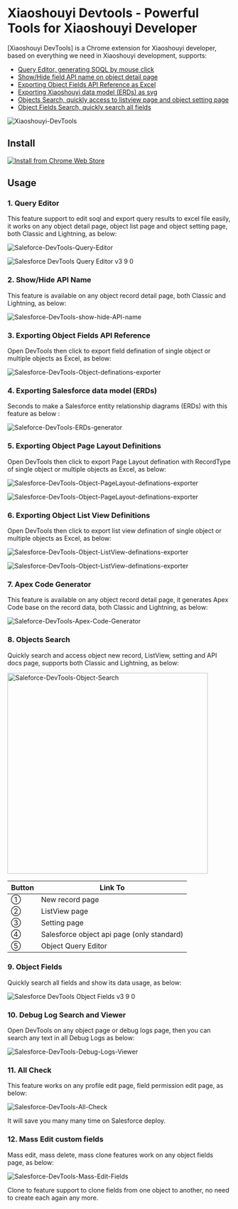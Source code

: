# Xiaoshouyi Devtools - Powerful Tools for Xiaoshouyi Developer

[Xiaoshouyi DevTools] is a Chrome extension for Xiaoshouyi developer, based on everything we need in Xiaoshouyi development, supports:

- [Query Editor, generating SOQL by mouse click](#1-query-editor)
- [Show/Hide field API name on object detail page](#2-showhide-api-name)
- [Exporting Object Fields API Reference as Excel](#3-exporting-object-fields-api-reference)
- [Exporting Xiaoshouyi data model (ERDs) as svg](#4-exporting-salesforce-data-model-erds)
- [Objects Search, quickly access to listview page and object setting page](#8-objects-search)
- [Object Fields Search, quickly search all fields ](#9-object-fields)

![Xiaoshouyi-DevTools](https://user-images.githubusercontent.com/5466487/60065045-7435e880-973d-11e9-9c3b-4e01268a589a.gif)


## Install

[![Install from Chrome Web Store](https://user-images.githubusercontent.com/5466487/60063182-04bcfa80-9737-11e9-8561-12df9d7a39fc.png)](http://goo.gl/lwJztl)

## Usage

### 1. Query Editor
This feature support to edit soql and export query results to excel file easily, it works on any object detail page, object list page and object setting page, both Classic and Lightning, as below:

![Saleforce-DevTools-Query-Editor](https://user-images.githubusercontent.com/5466487/92326662-d18e2f00-f08e-11ea-9d89-ebcb75198c9e.gif)

![Salesforce DevTools Query Editor v3 9 0](https://user-images.githubusercontent.com/5466487/151700305-53b720f0-4930-477a-86f1-b07d10534b40.gif)


### 2. Show/Hide API Name
This feature is available on any object record detail page, both Classic and Lightning, as below: 

![Salesforce-DevTools-show-hide-API-name](https://user-images.githubusercontent.com/5466487/60065399-c0355d00-973e-11e9-83e1-ce4831c11d46.png)


### 3. Exporting Object Fields API Reference
Open DevTools then click to export field defination of single object or multiple objects as Excel, as below: 

![Salesforce-DevTools-Object-definations-exporter](https://user-images.githubusercontent.com/5466487/60064750-4bf9ba00-973c-11e9-96f2-f7b0043b4b3a.gif)


### 4. Exporting Salesforce data model (ERDs)
Seconds to make a Salesforce entity relationship diagrams (ERDs) with this feature as below :

![Saleforce-DevTools-ERDs-generator](https://user-images.githubusercontent.com/5466487/60064657-0e952c80-973c-11e9-8b73-32fdceea4734.gif)

### 5. Exporting Object Page Layout Definitions
Open DevTools then click to export Page Layout defination with RecordType of single object or multiple objects as Excel, as below: 

![Salesforce-DevTools-Object-PageLayout-definations-exporter](https://user-images.githubusercontent.com/5466487/71649764-9a73bb00-2d54-11ea-9a5c-2914310cfc1e.gif)

![Salesforce-DevTools-Object-PageLayout-definations-exporter](https://user-images.githubusercontent.com/5466487/71649771-a8c1d700-2d54-11ea-84fa-54032e0c04dd.png)


### 6. Exporting Object List View Definitions
Open DevTools then click to export list view defination of single object or multiple objects as Excel, as below: 

![Salesforce-DevTools-Object-ListView-definations-exporter](https://user-images.githubusercontent.com/5466487/92326702-fc788300-f08e-11ea-94b2-0ccb30bf6725.gif)

![Salesforce-DevTools-Object-ListView-definations-exporter](https://user-images.githubusercontent.com/5466487/92428200-6e54e780-f1c9-11ea-9819-93e0f98bb283.png)

### 7. Apex Code Generator
This feature is available on any object record detail page, it generates Apex Code base on the record data, both Classic and Lightning, as below: 

![Saleforce-DevTools-Apex-Code-Generator](https://user-images.githubusercontent.com/5466487/60065095-a2b3c380-973d-11e9-940d-cf7989d9f953.png)


### 8. Objects Search
Quickly search and access object new record, ListView, setting and API docs page, supports both Classic and Lightning, as below:

<img width="451" alt="Saleforce-DevTools-Object-Search" src="https://user-images.githubusercontent.com/5466487/60065866-3ab2ac80-9740-11e9-8787-b2fd48498ff4.png">

|  Button  |  Link To  |
| ---- | ---- |
|  ①  |  New record page  |
|  ②  |  ListView page  |
|  ③  |  Setting page  |
|  ④  |  Salesforce object api page (only standard)  |
|  ⑤  |  Object Query Editor  |

### 9. Object Fields
Quickly search all fields and show its data usage, as below:

![Salesforce DevTools Object Fields v3 9 0](https://user-images.githubusercontent.com/5466487/151700291-17533a95-81c3-4d6f-97c2-7fdc0d9f53ef.gif)


### 10. Debug Log Search and Viewer
Open DevTools on any object page or debug logs page, then you can search any text in all Debug Logs as below:

![Salesforce-DevTools-Debug-Logs-Viewer](https://user-images.githubusercontent.com/5466487/60066281-93cf1000-9741-11e9-9573-e0105a6db369.gif)

### 11. All Check
This feature works on any profile edit page, field permission edit page, as below:

![Salesforce-DevTools-All-Check](https://user-images.githubusercontent.com/5466487/60066348-caa52600-9741-11e9-9674-4ddbe97ce985.gif)

It will save you many many time on Salesforce deploy.


### 12. Mass Edit custom fields
Mass edit, mass delete, mass clone features work on any object fields page, as below: 

![Salesforce-DevTools-Mass-Edit-Fields](https://user-images.githubusercontent.com/5466487/60066374-de508c80-9741-11e9-915d-ddf5ab336f15.gif)

Clone to feature support to clone fields from one object to another, no need to create each again any more.


